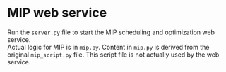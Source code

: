 # MIP web service
Run the `server.py` file to start the MIP scheduling and optimization web service.\
Actual logic for MIP is in `mip.py`. 
Content in `mip.py` is derived from the original `mip_script.py` file. This script file is not actually used by the web service.
